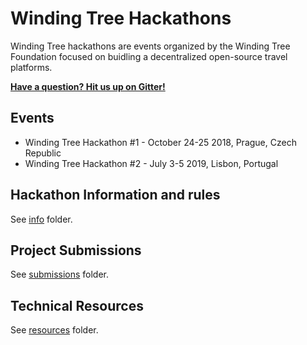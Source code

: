 # Winding Tree Hackathons

Winding Tree hackathons are events organized by the Winding Tree Foundation focused on buidling a decentralized open-source travel platforms.

[**Have a question? Hit us up on Gitter!**](https://gitter.im/windingtree/lisbon-2019-support)

## Events

- Winding Tree Hackathon #1 - October 24-25 2018, Prague, Czech Republic
- Winding Tree Hackathon #2 - July 3-5 2019, Lisbon, Portugal

## Hackathon Information and rules

See [info](https://github.com/windingtree/wt-hackathon/tree/master/info) folder.

## Project Submissions

See [submissions](https://github.com/windingtree/wt-hackathon/tree/master/submissions) folder.

## Technical Resources

See [resources](https://github.com/windingtree/wt-hackathon/tree/master/resources) folder.
